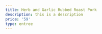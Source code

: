 ```yaml
---
title: Herb and Garlic Rubbed Roast Pork
description: this is a description
price: '59'
type: entree
---
```


